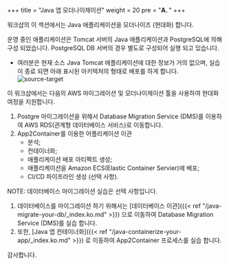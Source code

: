 +++
title = "Java 앱 모더나이제이션"
weight = 20
pre = "<b>A. </b>"
+++

워크샵의 이 섹션에서는 Java 애플리케이션을 모더나이즈 (현대화) 합니다.

운영 중인 애플리케이션은 Tomcat 서버의 Java 애플리케이션과 PostgreSQL에 의해 구성 되었습니다. PostgreSQL DB 서버의 경우 별도로 구성되어 실행 되고 있습니다.

- 여러분은 현재 소스 Java Tomcat 애플리케이션에 대한 정보가 거의 없으며, 실습이 종료 되면 아래 표시된 아키텍처의 형태로 배포를 하게 합니다.
![source-target](/modernization/java-source-target.png)

이 워크샵에서는 다음의 AWS 마이그레이션 및 모더나이제이션 툴을 사용하여 현대화 여정을 지원합니다.

1. Postgre 마이그레이션을 위해서 Database Migration Service (DMS)를 이용하여 AWS RDS(관계형 데이터베이스 서비스)로 이동합니다. 
2. App2Container를 이용한 어플리케이션 이관
    - 분석;
    - 컨테이너화;
    - 애플리케이션 배포 아티팩트 생성;
    - 애플리케이션을 Amazon ECS(Elastic Container Servier)에 배포;
    - CI/CD 파이프라인 생성 (선택 사항).

NOTE: 데이터베이스 마이그레이션 실습은 선택 사항입니다.

1. 데이터베이스를 마이그레이션 하기 위해서는 [데이터베이스 이관]({{< ref "/java-migrate-your-db/_index.ko.md" >}}) 으로 이동하여 Database Migration Service (DMS)를 실습 합니다.
2. 또한,  [Java 앱 컨테이너화]({{< ref "/java-containerize-your-app/_index.ko.md" >}}) 로 이동하여 App2Container 프로세스를 실습 합니다.

감사합니다.
